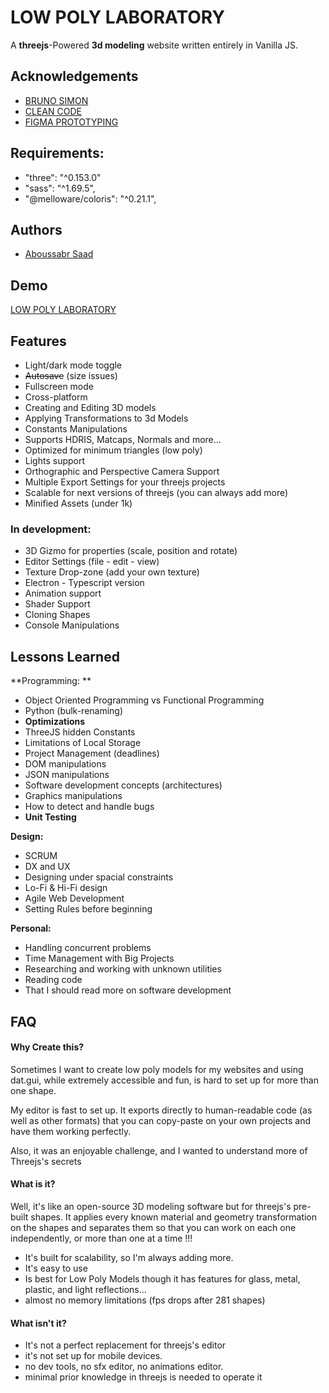 
# LOW POLY LABORATORY

A **threejs**-Powered **3d modeling** website written entirely in Vanilla JS.



## Acknowledgements

 - [BRUNO SIMON](https://threejs-journey.com/)
 - [CLEAN CODE](https://www.amazon.com/Clean-Code-Handbook-Software-Craftsmanship/dp/0132350882)
 - [FIGMA PROTOTYPING](https://www.amazon.com/Designing-Prototyping-Interfaces-Figma-interactive/dp/180056418X)
 
## Requirements:

- "three": "^0.153.0"
- "sass": "^1.69.5",
- "@melloware/coloris": "^0.21.1",

## Authors

- [Aboussabr Saad](https://www.github.com/Ssenseii)


## Demo

[LOW POLY LABORATORY](https://www.youtube.com/)


## Features

- Light/dark mode toggle
- ~~Autosave~~ (size issues)
- Fullscreen mode
- Cross-platform
- Creating and Editing 3D models
- Applying Transformations to 3d Models
- Constants Manipulations
- Supports HDRIS, Matcaps, Normals and more...
- Optimized for minimum triangles (low poly)
- Lights support
- Orthographic and Perspective Camera Support
- Multiple Export Settings for your threejs projects
- Scalable for next versions of threejs (you can always add more)
- Minified Assets (under 1k)

### In development: 

- 3D Gizmo for properties (scale, position and rotate)
- Editor Settings (file - edit - view)
- Texture Drop-zone (add your own texture)  
- Electron - Typescript version
- Animation support
- Shader Support
- Cloning Shapes
- Console Manipulations


## Lessons Learned

**Programming: **

- Object Oriented Programming vs Functional Programming
- Python (bulk-renaming)
- **Optimizations**
- ThreeJS hidden Constants
- Limitations of Local Storage
- Project Management (deadlines)
- DOM manipulations
- JSON manipulations
- Software development concepts (architectures)
- Graphics manipulations
- How to detect and handle bugs
- **Unit Testing** 


**Design:**
- SCRUM
- DX and UX
- Designing under spacial constraints
- Lo-Fi & Hi-Fi design
- Agile Web Development
- Setting Rules before beginning


**Personal:**
- Handling concurrent problems
- Time Management with Big Projects
- Researching and working with unknown utilities
- Reading code
- That I should read more on software development

## FAQ

#### Why Create this?

Sometimes I want to create low poly models for my websites and using dat.gui, while extremely accessible and fun, is hard to set up for more than one shape.

My editor is fast to set up. It exports directly to human-readable code (as well as other formats) that you can copy-paste on your own projects and have them working perfectly.

Also, it was an enjoyable challenge, and I wanted to understand more of Threejs's secrets 

#### What is it?

Well, it's like an open-source 3D modeling  software but for threejs's pre-built shapes. It applies every known material and geometry transformation on the shapes and separates them so that you can work on each one independently, or more than one at a time !!!

- It's built for scalability, so I'm always adding more.
- It's easy to use 
- Is best for Low Poly Models though it has features for glass, metal, plastic, and light reflections...
- almost no memory limitations (fps drops after 281 shapes) 

#### What isn't it?

- It's not a perfect replacement for threejs's editor
- it's not set up for mobile devices.
- no dev tools, no sfx editor, no animations editor.
- minimal prior knowledge in threejs is needed to operate it  
